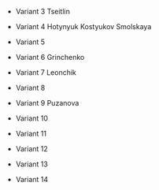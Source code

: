 * Variant 3 Tseitlin

* Variant 4 Hotynyuk Kostyukov Smolskaya

* Variant 5 

* Variant 6 Grinchenko

* Variant 7 Leonchik

* Variant 8

* Variant 9 Puzanova

* Variant 10

* Variant 11

* Variant 12

* Variant 13

* Variant 14
